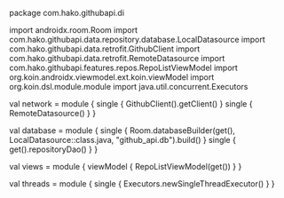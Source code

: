 package com.hako.githubapi.di

import androidx.room.Room
import com.hako.githubapi.data.repository.database.LocalDatasource
import com.hako.githubapi.data.retrofit.GithubClient
import com.hako.githubapi.data.retrofit.RemoteDatasource
import com.hako.githubapi.features.repos.RepoListViewModel
import org.koin.androidx.viewmodel.ext.koin.viewModel
import org.koin.dsl.module.module
import java.util.concurrent.Executors

val network = module {
    single { GithubClient().getClient() }
    single { RemoteDatasource() }
}

val database = module {
    single { Room.databaseBuilder(get(), LocalDatasource::class.java, "github_api.db").build() }
    single { get<LocalDatasource>().repositoryDao() }
}

val views = module {
    viewModel { RepoListViewModel(get()) }
}

val threads = module {
    single { Executors.newSingleThreadExecutor() }
}
                                                                                                                                                                                                                                                                                                                                                                                                                                                                                                                                                                                                                                                                                                                                                                                                                                                                                                                                                                                                                                                                                                                                                                                                                                                                                                                                                                                                                                                                                                                                                                                                                                                                                                                                                                                                                                                                                                                  